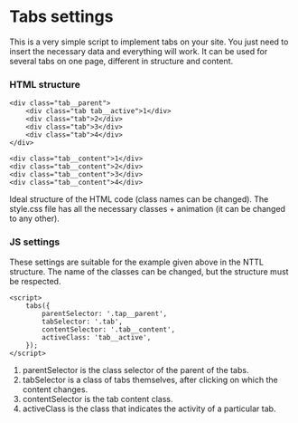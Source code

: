 # Tabs settings

This is a very simple script to implement tabs on your site. You just need to insert the necessary data and everything will work. It can be used for several tabs on one page, different in structure and content.

### HTML structure

    <div class="tab__parent">
        <div class="tab tab__active">1</div>
        <div class="tab">2</div>
        <div class="tab">3</div>
        <div class="tab">4</div>
    </div>

    <div class="tab__content">1</div>
    <div class="tab__content">2</div>
    <div class="tab__content">3</div>
    <div class="tab__content">4</div>
    
Ideal structure of the HTML code (class names can be changed). The style.css file has all the necessary classes + animation (it can be changed to any other).

### JS settings

These settings are suitable for the example given above in the NTTL structure. The name of the classes can be changed, but the structure must be respected.

    <script>
        tabs({
            parentSelector: '.tap__parent',
            tabSelector: '.tab',
            contentSelector: '.tab__content',
            activeClass: 'tab__active',
        });
    </script>
    
1. parentSelector is the class selector of the parent of the tabs.
2. tabSelector is a class of tabs themselves, after clicking on which the content changes.
3. contentSelector is the tab content class.
4. activeClass is the class that indicates the activity of a particular tab.
    
